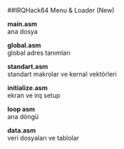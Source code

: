 ##IRQHack64 Menu & Loader (New)

**main.asm**  
ana dosya

**global.asm**  
global adres tanımları

**standart.asm**  
standart makrolar ve kernal vektörleri

**initialize.asm**  
ekran ve irq setup

**loop asm**  
ana döngü

**data.asm**  
veri dosyaları ve tablolar




